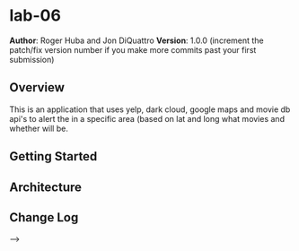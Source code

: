 # lab-06


**Author**: Roger Huba and Jon DiQuattro
**Version**: 1.0.0 (increment the patch/fix version number if you make more commits past your first submission)

## Overview
This is an application that uses yelp, dark cloud, google maps and movie db api's to alert the in a specific area (based on lat and long what movies and whether will be.

## Getting Started
<!-- What are the steps that a user must take in order to build this app on their own machine and get it running? -->

## Architecture
<!-- Provide a detailed description of the application design. What technologies (languages, libraries, etc) you're using, and any other relevant design information. -->

## Change Log
<!-- Use this area to document the iterative changes made to your application as each feature is successfully implemented. Use time stamps. Here's an examples:

01-01-2001 4:59pm - Application now has a fully-functional express server, with a GET route for the location resource.

## Credits and Collaborations
<!-- Give credit (and a link) to other people or resources that helped you build this application. -->
-->
